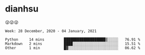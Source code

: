 
# dianhsu

:stuck_out_tongue_winking_eye::stuck_out_tongue_winking_eye::stuck_out_tongue_winking_eye:

<!--START_SECTION:waka-->
```text
Week: 28 December, 2020 - 04 January, 2021

Python     14 mins         ███████████████████▒░░░░░   76.91 % 
Markdown   2 mins          ████░░░░░░░░░░░░░░░░░░░░░   15.51 % 
Other      1 min           █▓░░░░░░░░░░░░░░░░░░░░░░░   06.62 % 
```
<!--END_SECTION:waka-->
